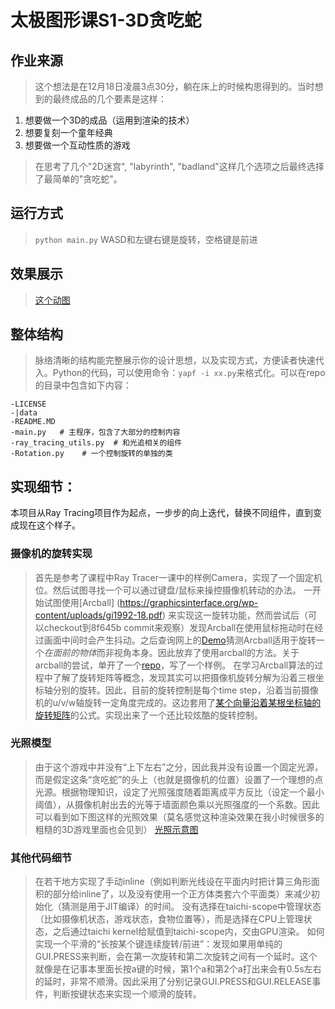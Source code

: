 # 太极图形课S1-3D贪吃蛇

## 作业来源
> 这个想法是在12月18日凌晨3点30分，躺在床上的时候构思得到的。当时想到的最终成品的几个要素是这样：
   1. 想要做一个3D的成品（运用到渲染的技术）
   2. 想要复刻一个童年经典
   3. 想要做一个互动性质的游戏
> 在思考了几个"2D迷宫", "labyrinth", "badland"这样几个选项之后最终选择了最简单的"贪吃蛇"。

## 运行方式
> `python main.py`
> WASD和左键右键是旋转，空格键是前进

## 效果展示
> [这个动图](data/4a53h-ux9wl.gif)

## 整体结构
> 脉络清晰的结构能完整展示你的设计思想，以及实现方式，方便读者快速代入。Python的代码，可以使用命令：`yapf -i xx.py`来格式化。可以在repo的目录中包含如下内容：
```
-LICENSE
-|data
-README.MD
-main.py   # 主程序，包含了大部分的控制内容
-ray_tracing_utils.py  # 和光追相关的组件
-Rotation.py    # 一个控制旋转的单独的类
```

## 实现细节：
本项目从Ray Tracing项目作为起点，一步步的向上迭代，替换不同组件，直到变成现在这个样子。

### 摄像机的旋转实现
> 首先是参考了课程中Ray Tracer一课中的样例Camera，实现了一个固定机位。然后试图寻找一个可以通过键盘/鼠标来操控摄像机转动的办法。
> 一开始试图使用[Arcball] (https://graphicsinterface.org/wp-content/uploads/gi1992-18.pdf) 来实现这一旋转功能，然而尝试后（可以checkout到8f645b commit来观察）发现Arcball在使用鼠标拖动时在经过画面中间时会产生抖动。之后查询网上的[Demo](https://magnum.graphics/showcase/arcball/)猜测Arcball适用于旋转一个*在面前的物体*而非视角本身。因此放弃了使用arcball的方法。关于arcball的尝试，单开了一个[repo](https://github.com/bjmiao/taichi_arcball)，写了一个样例。
> 在学习Arcball算法的过程中了解了旋转矩阵等概念，发现其实可以把摄像机旋转分解为沿着三根坐标轴分别的旋转。因此，目前的旋转控制是每个time step，沿着当前摄像机的u/v/w轴旋转一定角度完成的。这边套用了[某个向量沿着某根坐标轴的旋转矩阵](https://en.wikipedia.org/wiki/Rotation_matrix#Rotation_matrix_from_axis_and_angle)的公式。实现出来了一个还比较炫酷的旋转控制。

### 光照模型
> 由于这个游戏中并没有“上下左右”之分，因此我并没有设置一个固定光源，而是假定这条“贪吃蛇”的头上（也就是摄像机的位置）设置了一个理想的点光源。根据物理知识，设定了光照强度随着距离成平方反比（设定一个最小阈值），从摄像机射出去的光等于墙面颜色乘以光照强度的一个系数。因此可以看到如下图这样的光照效果（莫名感觉这种渲染效果在我小时候很多的粗糙的3D游戏里面也会见到）
> [光照示意图](data/light.jpg)

### 其他代码细节
> 在若干地方实现了手动inline（例如判断光线设在平面内时把计算三角形面积的部分给inline了，以及没有使用一个正方体类套六个平面类）来减少初始化（猜测是用于JIT编译）的时间。
> 没有选择在taichi-scope中管理状态（比如摄像机状态，游戏状态，食物位置等），而是选择在CPU上管理状态，之后通过taichi kernel给赋值到taichi-scope内，交由GPU渲染。
> 如何实现一个平滑的“长按某个键连续旋转/前进”：发现如果用单纯的GUI.PRESS来判断，会在第一次旋转和第二次旋转之间有一个延时。这个就像是在记事本里面长按a键的时候，第1个a和第2个a打出来会有0.5s左右的延时，非常不顺滑。因此采用了分别记录GUI.PRESS和GUI.RELEASE事件，判断按键状态来实现一个顺滑的旋转。